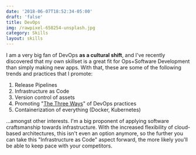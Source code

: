 ```yaml
---
date: '2018-06-07T18:52:34-05:00'
draft: 'false'
title: DevOps
img: /rawpixel-658254-unsplash.jpg
category: Skills
layout: skills
---
```

I am a very big fan of DevOps **as a cultural shift**, and I've recently discovered that my own skillset is a great fit for Ops+Software Development than simply making new apps.  With that, these are some of the following trends and practices that I promote:

1. Release Pipelines
2. Infrastructure as Code
3. Version control of assets
4. Promoting "[The Three Ways](https://www.accenture.com/us-en/blogs/blogs-three-ways-devops)" of DevOps practices
5. Containerization of everything (Docker, Kubernetes)

...amongst other interests.  I'm a big proponent of applying software craftsmanship towards infrastructure.  With the increased flexibility of cloud-based architectures, this isn't even an option anymore, so the further you can take this "Infrastructure as Code" aspect forward, the more likely you'll be able to keep pace with your competitors.
